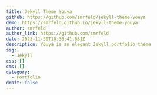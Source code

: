 ```yaml
---
title: Jekyll Theme Youya
github: https://github.com/smrfeld/jekyll-theme-youya
demo: https://smrfeld.github.io/jekyll-theme-youya
author: smrfeld
author_link: https://github.com/smrfeld
date: 2023-11-30T10:36:41.681Z
description: Yōuyǎ is an elegant Jekyll portfolio theme
ssg:
  - Jekyll
css: []
cms: []
category:
  - Portfolio
draft: false
---
```


